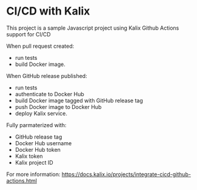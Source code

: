 # CI/CD with Kalix

This project is a sample Javascript project using Kalix Github Actions support for CI/CD

When pull request created:

- run tests
- build Docker image.

When GitHub release published:

- run tests
- authenticate to Docker Hub
- build Docker image tagged with GitHub release tag
- push Docker image to Docker Hub
- deploy Kalix service.

Fully parmaterized with:

- GitHub release tag
- Docker Hub username
- Docker Hub token
- Kalix token
- Kalix project ID

For more information: https://docs.kalix.io/projects/integrate-cicd-github-actions.html
